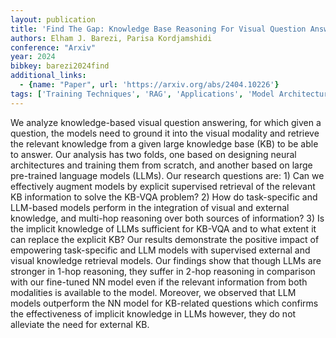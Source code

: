 ```yaml
---
layout: publication
title: 'Find The Gap: Knowledge Base Reasoning For Visual Question Answering'
authors: Elham J. Barezi, Parisa Kordjamshidi
conference: "Arxiv"
year: 2024
bibkey: barezi2024find
additional_links:
  - {name: "Paper", url: 'https://arxiv.org/abs/2404.10226'}
tags: ['Training Techniques', 'RAG', 'Applications', 'Model Architecture']
---
```

We analyze knowledge-based visual question answering, for which given a
question, the models need to ground it into the visual modality and retrieve
the relevant knowledge from a given large knowledge base (KB) to be able to
answer. Our analysis has two folds, one based on designing neural architectures
and training them from scratch, and another based on large pre-trained language
models (LLMs). Our research questions are: 1) Can we effectively augment models
by explicit supervised retrieval of the relevant KB information to solve the
KB-VQA problem? 2) How do task-specific and LLM-based models perform in the
integration of visual and external knowledge, and multi-hop reasoning over both
sources of information? 3) Is the implicit knowledge of LLMs sufficient for
KB-VQA and to what extent it can replace the explicit KB? Our results
demonstrate the positive impact of empowering task-specific and LLM models with
supervised external and visual knowledge retrieval models. Our findings show
that though LLMs are stronger in 1-hop reasoning, they suffer in 2-hop
reasoning in comparison with our fine-tuned NN model even if the relevant
information from both modalities is available to the model. Moreover, we
observed that LLM models outperform the NN model for KB-related questions which
confirms the effectiveness of implicit knowledge in LLMs however, they do not
alleviate the need for external KB.
